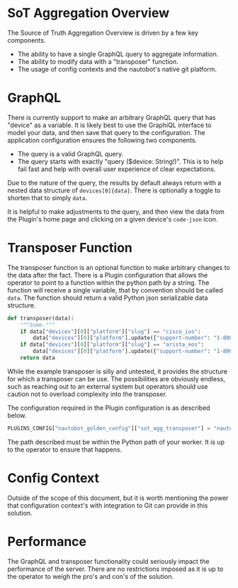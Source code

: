 # SoT Aggregation Overview 

The Source of Truth Aggregation Overview is driven by a few key components.

* The ability to have a single GraphQL query to aggregate information.
* The ability to modify data with a "transposer" function.
* The usage of config contexts and the nautobot's native git platform.

# GraphQL

There is currently support to make an arbitrary GraphQL query that has "device" as a variable. It is likely best to use the GraphiQL interface to model
your data, and then save that query to the configuration. The application configuration ensures the following two components.

* The query is a valid GraphQL query.
* The query starts with exactly "query ($device: String!)". This is to help fail fast and help with overall user experience of clear expectations.

Due to the nature of the query, the results by default always return with a nested data structure of `devices[0]{data}`. There is optionally a toggle to 
shorten that to simply `data`. 

It is helpful to make adjustments to the query, and then view the data from the Plugin's home page and clicking on a given device's `code-json` icon.

# Transposer Function

The transposer function is an optional function to make arbitrary changes to the data after the fact. There is a Plugin configuration that allows the
operator to point to a function within the python path by a string. The function will receive a single variable, that by convention should be called
`data`. The function should return a valid Python json serializable data structure.

```python
def transposer(data):
    """Some."""
    if data["devices"][0]["platform"]["slug"] == "cisco_ios":
        data["devices"][0]["platform"].update({"support-number": "1-800-ciscohelp"})
    if data["devices"][0]["platform"]["slug"] == "arista_eos":
        data["devices"][0]["platform"].update({"support-number": "1-800-aristahelp"})
    return data
```

While the example transposer is silly and untested, it provides the structure for which a transposer can be use. The possibilities are obviously endless,
such as reaching out to an external system but operators should use caution not to overload complexity into the transposer. 

The configuration required in the Plugin configuration is as described below.

```python
PLUGINS_CONFIG["nautobot_golden_config"]["sot_agg_transposer"] = "nautobot_golden_config.transposer.transposer"
```
The path described must be within the Python path of your worker. It is up to the operator to ensure that happens.

# Config Context

Outside of the scope of this document, but it is worth mentioning the power that configuration context's with integration to Git can provide in this
solution.

# Performance

The GraphQL and transposer functionality could seriously impact the performance of the server. There are no restrictions imposed as it is up to the
operator to weigh the pro's and con's of the solution.
